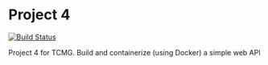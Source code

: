 # Project 4
[![Build Status](https://travis-ci.org/llamicron/tcmg_project_4.svg?branch=master)](https://travis-ci.org/llamicron/tcmg_project_4)

Project 4 for TCMG. Build and containerize (using Docker) a simple web API
